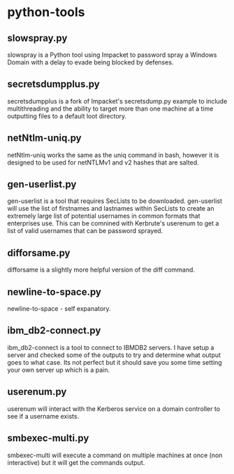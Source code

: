 # python-tools

## slowspray.py

slowspray is a Python tool using Impacket to password spray a Windows Domain with a delay to evade being blocked by defenses.

## secretsdumpplus.py

secretsdumpplus is a fork of Impacket's secretsdump.py example to include multithreading and the ability to target more than one machine at a time outputting files to a default loot directory.

## netNtlm-uniq.py

netNtlm-uniq works the same as the uniq command in bash, however it is designed to be used for netNTLMv1 and v2 hashes that are salted.

## gen-userlist.py

gen-userlist is a tool that requires SecLists to be downloaded. gen-userlist will use the list of firstnames and lastnames within SecLists to create an extremely large list of potential usernames in common formats that enterprises use. This can be comnined with Kerbrute's userenum to get a list of valid usernames that can be password sprayed.

## difforsame.py

difforsame is a slightly more helpful version of the diff command.

## newline-to-space.py

newline-to-space - self expanatory.

## ibm_db2-connect.py

ibm_db2-connect is a tool to connect to IBMDB2 servers. I have setup a server and checked some of the outputs to try and determine what output goes to what case. Its not perfect but it should save you some time setting your own server up which is a pain.

## userenum.py

userenum will interact with the Kerberos service on a domain controller to see if a username exists.

## smbexec-multi.py

smbexec-multi will execute a command on multiple machines at once (non interactive) but it will get the commands output.
